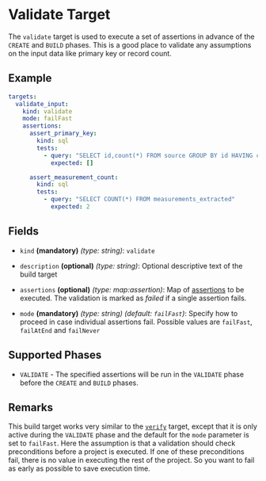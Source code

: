 # Validate Target

The `validate` target is used to execute a set of assertions in advance of the `CREATE` and `BUILD` phases. This is a
good place to validate any assumptions on the input data like primary key or record count.


## Example

```yaml
targets:
  validate_input:
    kind: validate
    mode: failFast
    assertions:
      assert_primary_key:
        kind: sql
        tests:
          - query: "SELECT id,count(*) FROM source GROUP BY id HAVING count(*) > 0"
            expected: []

      assert_measurement_count:
        kind: sql
        tests:
          - query: "SELECT COUNT(*) FROM measurements_extracted"
            expected: 2
```

## Fields

* `kind` **(mandatory)** *(type: string)*: `validate`

* `description` **(optional)** *(type: string)*:
  Optional descriptive text of the build target

* `assertions` **(optional)** *(type: map:assertion)*:
  Map of [assertions](../assertion/index.md) to be executed. The validation is marked as *failed* if a single
  assertion fails.

* `mode`  **(mandatory)** *(type: string)* *(default: `failFast`)*:
  Specify how to proceed in case individual assertions fail. Possible values are `failFast`, `failAtEnd` and `failNever`


## Supported Phases
* `VALIDATE` - The specified assertions will be run in the `VALIDATE` phase before the `CREATE` and `BUILD` phases.


## Remarks

This build target works very similar to the [`verify`](verify.md) target, except that it is only active during the
`VALIDATE` phase and the default for the `mode` parameter is set to `failFast`. Here the assumption is that a validation
should check preconditions before a project is executed. If one of these preconditions fail, there is no value in
executing the rest of the project. So you want to fail as early as possible to save execution time.
